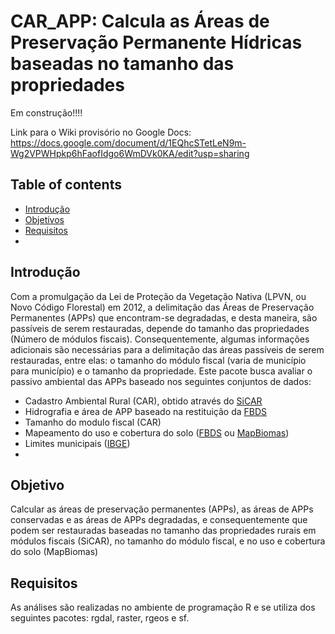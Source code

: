 # CAR_APP: Calcula as Áreas de Preservação Permanente Hídricas baseadas no tamanho das propriedades

Em construção!!!!

Link para o Wiki provisório no Google Docs: https://docs.google.com/document/d/1EQhcSTetLeN9m-Wg2VPWHpkp6hFaofIdgo6WmDVk0KA/edit?usp=sharing

## Table of contents
* [Introdução](#introdução)
* [Objetivos](#objetivos)
* [Requisitos](#requisitos)
* 
## Introdução

Com a promulgação da Lei de Proteção da Vegetação Nativa (LPVN, ou Novo Código Florestal) em 2012, a delimitação das Áreas de Preservação Permanentes (APPs) que encontram-se degradadas, e desta maneira, são passíveis de serem restauradas, depende do tamanho das propriedades (Número de módulos fiscais). Consequentemente, algumas informações adicionais são necessárias para a delimitação das áreas passíveis de serem restauradas, entre elas: o tamanho do módulo fiscal (varia de município para município) e o tamanho da propriedade. 
Este pacote busca avaliar o passivo ambiental das APPs baseado nos seguintes conjuntos de dados:

- Cadastro Ambiental Rural (CAR), obtido através do [SiCAR](https://www.car.gov.br/)
- Hidrografia e área de APP baseado na restituição da [FBDS](https://www.fbds.org.br/)
- Tamanho do modulo fiscal (CAR)
- Mapeamento do uso e cobertura do solo ([FBDS](https://www.fbds.org.br/) ou [MapBiomas](https://mapbiomas.org/))
- Limites municipais ([IBGE](https://www.ibge.gov.br/))
- 

## Objetivo

Calcular as áreas de preservação permanentes (APPs), as áreas de APPs conservadas e as áreas de APPs degradadas, e consequentemente que podem ser restauradas baseadas no tamanho das propriedades rurais em módulos fiscais (SiCAR), no tamanho do módulo fiscal, e no uso e cobertura do solo (MapBiomas)

## Requisitos

As análises são realizadas no ambiente de programação R e se utiliza dos seguintes pacotes: rgdal, raster, rgeos e sf.

